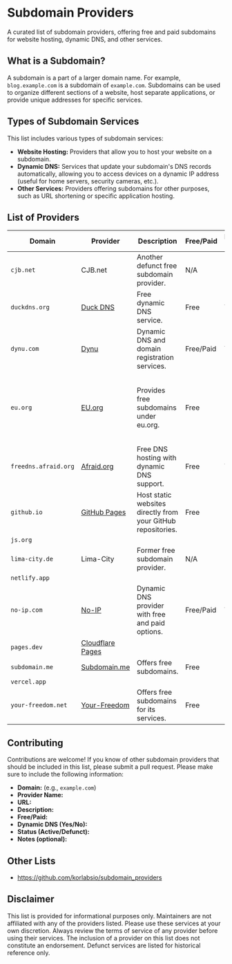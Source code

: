 # Subdomain Providers

A curated list of subdomain providers, offering free and paid subdomains for website hosting, dynamic DNS, and other services.

## What is a Subdomain?

A subdomain is a part of a larger domain name. For example, `blog.example.com` is a subdomain of `example.com`.  Subdomains can be used to organize different sections of a website, host separate applications, or provide unique addresses for specific services.

## Types of Subdomain Services

This list includes various types of subdomain services:

* **Website Hosting:** Providers that allow you to host your website on a subdomain.
* **Dynamic DNS:** Services that update your subdomain's DNS records automatically, allowing you to access devices on a dynamic IP address (useful for home servers, security cameras, etc.).
* **Other Services:**  Providers offering subdomains for other purposes, such as URL shortening or specific application hosting.

## List of Providers

| Domain | Provider | Description | Free/Paid | Dynamic DNS | Status | Notes |
|---|---|---|---|---|---|---|
| `cjb.net` | CJB.net | Another defunct free subdomain provider. | N/A | N/A | Defunct | Included for historical reference. |
| `duckdns.org` | [Duck DNS](https://www.duckdns.org/) | Free dynamic DNS service. | Free | Yes | Active | Simple and easy to use. |
| `dynu.com` | [Dynu](https://www.dynu.com/) | Dynamic DNS and domain registration services. | Free/Paid | Yes | Active | Offers a variety of features. |
| `eu.org` | [EU.org](https://nic.eu.org/) | Provides free subdomains under eu.org. | Free | No | Active | For non-commercial use by individuals and organisations in the European Union |
| `freedns.afraid.org` | [Afraid.org](https://freedns.afraid.org/) | Free DNS hosting with dynamic DNS support. | Free | Yes | Active | Large community and many features. |
| `github.io` | [GitHub Pages](https://pages.github.com/) | Host static websites directly from your GitHub repositories. | Free | No | Active | Great for personal projects and documentation. |
| `js.org` | | | | | | |
| `lima-city.de` | Lima-City | Former free subdomain provider. | N/A | N/A | Defunct | Included for historical reference. |
| `netlify.app` | | | | | | |
| `no-ip.com` | [No-IP](https://www.noip.com/) | Dynamic DNS provider with free and paid options. | Free/Paid | Yes | Active | Popular and reliable service. |
| `pages.dev` | [Cloudflare Pages](https://pages.cloudflare.com/) | | | | | |
| `subdomain.me` | [Subdomain.me](https://subdomain.me/) | Offers free subdomains. | Free | No | Active | Easy to use and setup |
| `vercel.app` | | | | | | |
| `your-freedom.net` | [Your-Freedom](https://www.your-freedom.net/) | Offers free subdomains for its services. | Free | No | Active | Primarily focused on VPN and proxy services. |

## Contributing

Contributions are welcome! If you know of other subdomain providers that should be included in this list, please submit a pull request.  Please make sure to include the following information:

* **Domain:** (e.g., `example.com`)
* **Provider Name:**
* **URL:**
* **Description:**
* **Free/Paid:**
* **Dynamic DNS (Yes/No):**
* **Status (Active/Defunct):**
* **Notes (optional):**

## Other Lists

- https://github.com/korlabsio/subdomain_providers

## Disclaimer

This list is provided for informational purposes only.  Maintainers are not affiliated with any of the providers listed.  Please use these services at your own discretion.  Always review the terms of service of any provider before using their services.  The inclusion of a provider on this list does not constitute an endorsement.  Defunct services are listed for historical reference only.

